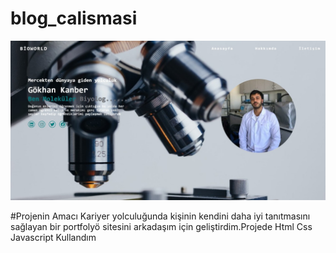 # blog_calismasi
<img src="screenshot.jpeg" width="auto">

#Projenin Amacı
Kariyer yolculuğunda kişinin kendini daha iyi tanıtmasını sağlayan bir portfolyö sitesini arkadaşım için geliştirdim.Projede Html Css Javascript Kullandım
